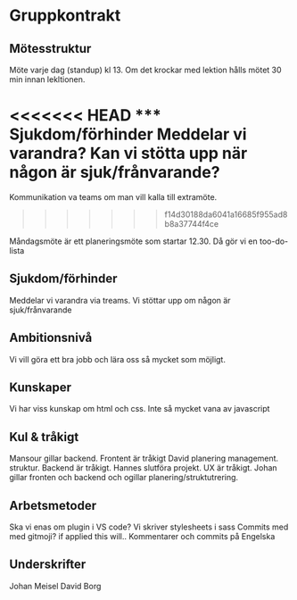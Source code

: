 # Gruppkontrakt

## Mötesstruktur 
Möte varje dag (standup) kl 13. Om det krockar med lektion hålls mötet 30 min innan lekltionen. 

<<<<<<< HEAD
*** Sjukdom/förhinder 
Meddelar vi varandra?
Kan vi stötta upp när någon är sjuk/frånvarande? 
=======
Kommunikation va teams om man vill kalla till extramöte. 
>>>>>>> f14d30188da6041a16685f955ad8b8a37744f4ce

Måndagsmöte är ett planeringsmöte som startar 12.30. Då gör vi en too-do-lista 

## Sjukdom/förhinder
Meddelar vi varandra via treams. 
Vi stöttar upp om någon är sjuk/frånvarande 

## Ambitionsnivå
Vi vill göra ett bra jobb och lära oss så mycket som möjligt. 

## Kunskaper
Vi har viss kunskap om html och css. Inte så mycket vana av javascript 

## Kul & tråkigt 
Mansour gillar backend. Frontent är tråkigt
David planering management. struktur. Backend är tråkigt. 
Hannes slutföra projekt. UX är tråkigt. 
Johan gillar fronten och backend och ogillar planering/struktutrering.

## Arbetsmetoder
Ska vi enas om plugin i VS code? 
Vi skriver stylesheets i sass 
Commits med med gitmoji? if applied this will.. 
Kommentarer och commits på Engelska 

## Underskrifter
Johan Meisel
David Borg